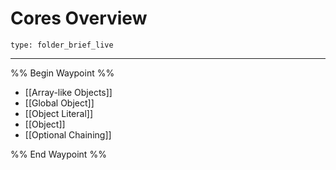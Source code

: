 # Cores Overview
 
```ccard
type: folder_brief_live
```
 
---

%% Begin Waypoint %%
- [[Array-like Objects]]
- [[Global Object]]
- [[Object Literal]]
- [[Object]]
- [[Optional Chaining]]

%% End Waypoint %%